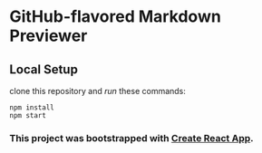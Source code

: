 # GitHub-flavored Markdown Previewer

## Local Setup
clone this repository and *run* these commands:

```
npm install
npm start
```

### This project was bootstrapped with [Create React App](https://github.com/facebookincubator/create-react-app).
